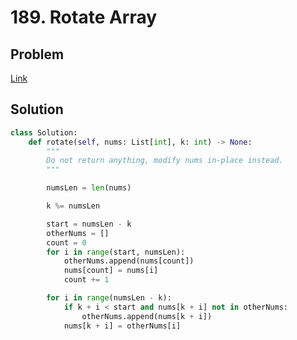 # 189. Rotate Array
## Problem
[Link](https://leetcode.com/problems/rotate-array/)
## Solution
```python
class Solution:
    def rotate(self, nums: List[int], k: int) -> None:
        """
        Do not return anything, modify nums in-place instead.
        """

        numsLen = len(nums)

        k %= numsLen

        start = numsLen - k
        otherNums = []
        count = 0
        for i in range(start, numsLen):
            otherNums.append(nums[count])
            nums[count] = nums[i]
            count += 1

        for i in range(numsLen - k):
            if k + i < start and nums[k + i] not in otherNums:
                otherNums.append(nums[k + i])
            nums[k + i] = otherNums[i]
```
